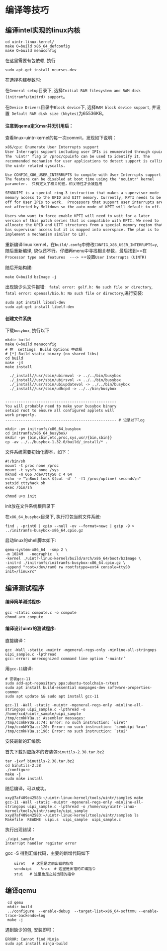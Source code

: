 # 编译等技巧

## 编译intel实现的linux内核

```shell
cd uintr-linux-kernel/
make O=build x86_64_defconfig
make O=build menuconfig
```

在这里需要有包依赖, 执行

```shell
sudo apt-get install ncurses-dev
```

在选择构建参数时:

在`General setup`目录下, 选择`Initial RAM filesystem and RAM disk (initramfs/initrd) support`。

在`Device Drivers`目录中`Block device`下, 选择`RAM block device support`, 并设置` Default RAM disk size (kbytes)`为65536KB。

#### 注意到qemu定义msr并无引用后：

查看linux-uintr-kernel的每一次commit，发现如下说明：

```txt
x86/cpu: Enumerate User Interrupts support
User Interrupts support including user IPIs is enumerated through cpuid.
The 'uintr' flag in /proc/cpuinfo can be used to identify it. The
recommended mechanism for user applications to detect support is calling
the uintr related syscalls.

Use CONFIG_X86_USER_INTERRUPTS to compile with User Interrupts support.
The feature can be disabled at boot time using the 'nouintr' kernel
parameter.  只有定义了相关的宏，相关特性才会被启用

SENDUIPI is a special ring-3 instruction that makes a supervisor mode
memory access to the UPID and UITT memory. Currently, KPTI needs to be
off for User IPIs to work.  Processors that support user interrupts are
not affected by Meltdown so the auto mode of KPTI will default to off.

Users who want to force enable KPTI will need to wait for a later
version of this patch series that is compatible with KPTI. We need to
allocate the UPID and UITT structures from a special memory region that
has supervisor access but it is mapped into userspace. The plan is to
implement a mechanism similar to LDT.
```

重新编译linux kernel，在`build/.confg`中修改`CONFIG_X86_USER_INTERRUPTS=y`, 随后重新编译, 貌似还不行。仔细再menu中寻找相关参数，最后找到==在`Processor type and features  ---> `==设置`User Interrupts (UINTR) `

随后开始构建:

```shell
make O=build bzImage -j
```

出现缺少头文件报错: ` fatal error: gelf.h: No such file or directory`, `fatal error: openssl/bio.h: No such file or directory`,进行安装:

```shell
sudo apt install libssl-dev
sudo apt-get install libelf-dev
```

#### 创建文件系统

下载`busybox`, 执行以下

```shell
mkdir build
make O=build menuconfig
# 在  settings  Build Options 中选择
# [*] Build static binary (no shared libs)
cd build
make -j4
make install
```

```shell
  ./_install//usr/sbin/ubirmvol -> ../../bin/busybox
  ./_install//usr/sbin/ubirsvol -> ../../bin/busybox
  ./_install//usr/sbin/ubiupdatevol -> ../../bin/busybox
  ./_install//usr/sbin/udhcpd -> ../../bin/busybox


--------------------------------------------------
You will probably need to make your busybox binary
setuid root to ensure all configured applets will
work properly.
-------------------------------------------------- # 记录以下log
```

```shell
mkdir -pv initramfs/x86_64_busybox
cd initramfs/x86_64_busybox/
mkdir -pv {bin,sbin,etc,proc,sys,usr/{bin,sbin}}
cp -av ../../busybox-1.32.0/build/_install/* .
```

文件系统需要初始化脚本，如下：

```shell
#!/bin/sh
mount -t proc none /proc
mount -t sysfs none /sys
mknod -m 666 /dev/ttyS0 c 4 64
echo -e "\nBoot took $(cut -d' ' -f1 /proc/uptime) seconds\n"
setsid cttyhack sh
exec /bin/sh
```

`chmod u+x init`

init放在文件系统根目录下

在`x86_64_busybox`目录下, 执行打包当前文件系统:

```shell
find . -print0 | cpio --null -ov --format=newc | gzip -9 > ../initramfs-busybox-x86_64.cpio.gz
```

启动linux的shell脚本如下:

```shell
qemu-system-x86_64  -smp 2 \
-m 1024M   -nographic  \
-kernel ./uintr-linux-kernel/build/arch/x86_64/boot/bzImage \
-initrd ./initramfs/initramfs-busybox-x86_64.cpio.gz \
-append "root=/dev/ram0 rw rootfstype=ext4 console=ttyS0 init=/linuxrc"
```



## 编译测试程序

#### 编译简单测试程序:

```shell
gcc -static compute.c -o compute
chmod a+x compute
```

#### 编译设计uintr的测试程序:

直接编译：

```shell
gcc -Wall -static -muintr -mgeneral-regs-only -minline-all-stringops uipi_sample.c -lpthread
gcc: error: unrecognized command line option ‘-muintr’
```

用`gcc-11`编译:

```shell
# 安装gcc-11
sudo add-apt-repository ppa:ubuntu-toolchain-r/test
sudo apt install build-essential manpages-dev software-properties-common
sudo apt update && sudo apt install gcc-11 

gcc-11 -Wall -static -muintr -mgeneral-regs-only -minline-all-stringops uipi_sample.c -lpthread -o /home/xcd/uintr_sample/uipi_sample
/tmp/ccmkHYQa.s: Assembler messages:
/tmp/ccmkHYQa.s:74: Error: no such instruction: `uiret'
/tmp/ccmkHYQa.s:120: Error: no such instruction: `senduipi %rax'
/tmp/ccmkHYQa.s:196: Error: no such instruction: `stui'
```

安装最新的汇编器:

首先下载对应版本的安装包`binutils-2.38.tar.bz2 `

```shell
tar -jxvf binutils-2.38.tar.bz2
cd binutils-2.38
./configure
make -j
sudo make install
```

随后编译，可以成功。

```shell
xxy@7af409e42583:~/uintr-linux-kernel/tools/uintr/sample$ make
gcc-11 -Wall -static -muintr -mgeneral-regs-only -minline-all-stringops uipi_sample.c -lpthread -o /home/xxy/uintr-linux-kernel/tools/uintr/sample/uipi_sample
xxy@7af409e42583:~/uintr-linux-kernel/tools/uintr/sample$ ls
Makefile  README  uipi.s  uipi_sample  uipi_sample.c
```

执行出现错误：

```shell
./uipi_sample 
Interrupt handler register error
```

gcc -S 得到汇编代码，主要的新增代码如下

```assembly
	uiret   # 这里是之前出错的指令
	senduipi	%rax  # 这里是出错的汇编指令
	stui   # 这里也是之前出错的指令
```



## 编译qemu

```shell
 cd qemu
 mkdir build
 ../configure  --enable-debug  --target-list=x86_64-softmmu --enable-trace-backends=log
 make -j
```

遇到缺少的包, 安装即可：

```shell
ERROR: Cannot find Ninja
sudo apt install ninja-build
```

## 